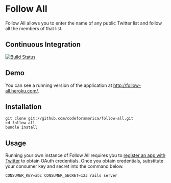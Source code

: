 Follow All
==========
Follow All allows you to enter the name of any public Twitter list and follow
all the members of that list.

Continuous Integration
----------------------
[![Build Status](http://travis-ci.org/codeforamerica/follow-all.png)](http://travis-ci.org/codeforamerica/follow-all)

Demo
----
You can see a running version of the application at
<http://follow-all.heroku.com/>.

Installation
------------
    git clone git://github.com/codeforamerica/follow-all.git
    cd follow-all
    bundle install

Usage
-----
Running your own instance of Follow All requires you to [register an app with
Twitter](http://dev.twitter.com/apps) to obtain OAuth credentials. Once you
obtain credentials, substitute your consumer key and secret into the command
below.

    CONSUMER_KEY=abc CONSUMER_SECRET=123 rails server
